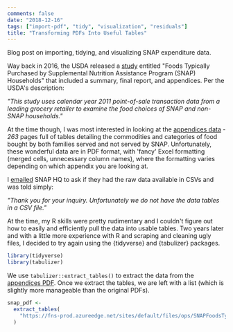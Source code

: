 ```yaml
---
comments: false
date: "2018-12-16"
tags: ["import-pdf", "tidy", "visualization", "residuals"]
title: "Transforming PDFs Into Useful Tables"
---
```


Blog post on importing, tidying, and visualizing SNAP expenditure data.

<!--more-->



Way back in 2016, the USDA released a [study](https://www.fns.usda.gov/snap/foods-typically-purchased-supplemental-nutrition-assistance-program-snap-households) entitled "Foods Typically Purchased by Supplemental Nutrition Assistance Program (SNAP) Households" that included a summary, final report, and appendices. Per the USDA's description:

*"This study uses calendar year 2011 point-of-sale transaction data from a leading grocery retailer to examine the food choices of SNAP and non-SNAP households."*

At the time though, I was most interested in looking at the [appendices data](https://fns-prod.azureedge.net/sites/default/files/ops/SNAPFoodsTypicallyPurchased-Appendices.pdf) - _263_ pages full of tables detailing the commodities and categories of food bought by both families served and not served by SNAP. Unfortunately, these wonderful data are in PDF format, with 'fancy' Excel formatting (merged cells, unnecessary column names), where the formatting varies depending on which appendix you are looking at.

I [emailed](mailto:SNAPHQ-WEB@fns.usda.gov) SNAP HQ to ask if they had the raw data available in CSVs and was told simply:

*"Thank you for your inquiry. Unfortunately we do not have the data tables in a CSV file."*

At the time, my R skills were pretty rudimentary and I couldn't figure out how to easily and efficiently pull the data into usable tables. Two years later and with a little more experience with R and scraping and cleaning ugly files, I decided to try again using the {tidyverse} and {tabulizer} packages.


```r
library(tidyverse)
library(tabulizer)
```

We use `tabulizer::extract_tables()` to extract the data from the [appendices PDF](https://fns-prod.azureedge.net/sites/default/files/ops/SNAPFoodsTypicallyPurchased-Appendices.pdf). Once we extract the tables, we are left with a list (which is slightly more manageable than the original PDFs).


```r
snap_pdf <-
  extract_tables(
    "https://fns-prod.azureedge.net/sites/default/files/ops/SNAPFoodsTypicallyPurchased-Appendices.pdf"
  )
```



























